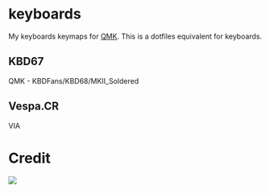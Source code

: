# keyboards

My keyboards keymaps for [QMK](https://config.qmk.fm/). This is a dotfiles equivalent for keyboards.

## KBD67

QMK - KBDFans/KBD68/MKII_Soldered

## Vespa.CR

VIA

# Credit

![](https://qmk.fm/assets/images/badge-light.svg)

